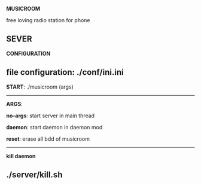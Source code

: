**MUSICROOM**

free loving radio station for phone

**SEVER**
----------------------------
**CONFIGURATION**

file configuration: ./conf/ini.ini
-------------------------------

**START**: ./musicroom (args)

 ---------------------------- 
**ARGS**:

  
  **no-args**: start server in main thread
  
  **daemon**: start daemon in daemon mod
  
  **reset**:  erase all bdd of musicroom


--------------------------

**kill daemon**
  

  ./server/kill.sh
--------------------------
